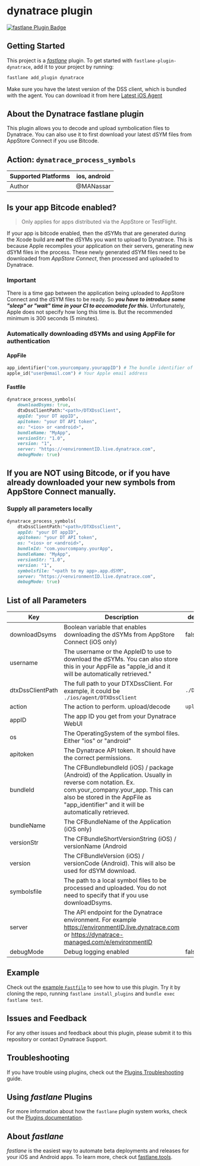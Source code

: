 # dynatrace plugin

[![fastlane Plugin Badge](https://rawcdn.githack.com/fastlane/fastlane/master/fastlane/assets/plugin-badge.svg)](https://rubygems.org/gems/fastlane-plugin-dynatrace)

## Getting Started

This project is a [_fastlane_](https://github.com/fastlane/fastlane) plugin. To get started with `fastlane-plugin-dynatrace`, add it to your project by running:

```bash
fastlane add_plugin dynatrace
```

Make sure you have the latest version of the DSS client, which is bundled with the agent. You can download it from here [Latest iOS Agent](https://downloads.dynatrace.com/clientservices/agent?version=latest&techtype=ios)

## About the Dynatrace fastlane plugin

This plugin allows you to decode and upload symbolication files to Dynatrace. You can also use it to first download your latest dSYM files from AppStore Connect if you use Bitcode.

## Action: `dynatrace_process_symbols`

| Supported Platforms | ios, android |
|---------------------|--------------|
| Author              | @MANassar    |


## Is your app Bitcode enabled?

> Only applies for apps distributed via the AppStore or TestFlight.


If your app is bitcode enabled, then the dSYMs that are generated during the Xcode build are **_not_** the dSYMs you want to upload to Dynatrace. This is because Apple recompiles your application on their servers, generating new dSYM files in the process. These newly generated dSYM files need to be downloaded from *AppStore Connect*, then processed and uploaded to Dynatrace.

### Important

There is a time gap between the application being uploaded to AppStore Connect and the dSYM files to be ready. So **_you have to introduce some "sleep" or "wait" time in your CI to accomodate for this._** Unfortunately, Apple does not specify how long this time is. But the recommended minimum is 300 seconds (5 minutes). 

### Automatically downloading dSYMs and using AppFile for authentication

#### AppFile

```ruby
app_identifier("com.yourcompany.yourappID") # The bundle identifier of your app
apple_id("user@email.com") # Your Apple email address
```

#### Fastfile

```ruby
dynatrace_process_symbols(
	downloadDsyms: true,
	dtxDssClientPath:"<path>/DTXDssClient",
	appId: "your DT appID",
	apitoken: "your DT API token",
	os: "<ios> or <android>",
	bundleName: "MyApp",
	versionStr: "1.0",
	version: "1",
	server: "https://<environmentID.live.dynatrace.com",
	debugMode: true)

```

## If you are NOT using Bitcode, or if you have already downloaded your new symbols from AppStore Connect manually.

### Supply all parameters locally

```ruby
dynatrace_process_symbols(
	dtxDssClientPath:"<path>/DTXDssClient",
	appId: "your DT appID",
	apitoken: "your DT API token",
	os: "<ios> or <android>",
	bundleId: "com.yourcompany.yourApp",
	bundleName: "MyApp",
	versionStr: "1.0",
	version: "1",
	symbolsfile: "<path to my app>.app.dSYM",
	server: "https://<environmentID.live.dynatrace.com",
	debugMode: true)

```

## List of all Parameters

| Key              | Description                                                                                                                                                                                                                           | default value  |
|------------------|---------------------------------------------------------------------------------------------------------------------------------------------------------------------------------------------------------------------------------------|----------------|
| downloadDsyms    | Boolean variable that enables downloading the dSYMs from AppStore Connect (iOS only)                                                                                                                                                  | false          |
| username         | The username or the AppleID to use to download the dSYMs. You can also store this in your AppFile as "apple_id and it will be automatically retrieved."                                                                               |                |
| dtxDssClientPath | The full path to your DTXDssClient.  For example, it could be `./ios/agent/DTXDssClient`                                                                                                                                              | `./DTXDssClient` |
| action           | The action to perform. upload/decode                                                                                                                                                                                                  | `upload`         |
| appID            | The app ID you get from your Dynatrace WebUI                                                                                                                                                                                          |                |
| os               | The OperatingSystem of the symbol files. Either "ios" or "android"                                                                                                                                                                    |                |
| apitoken         | The Dynatrace API token. It should have the correct permissions.                                                                                                                                                                      |                |
| bundleId         | The CFBundlebundleId (iOS) / package (Android) of the Application. Usually in reverse com notation. Ex. com.your_company.your_app. This can also be stored in the AppFile as "app_identifier" and it will be automatically retrieved. |                |
| bundleName       | The CFBundleName of the Application (iOS only)                                                                                                                                                                                        |                |
| versionStr       | The CFBundleShortVersionString (iOS) / versionName (Android                                                                                                                                                                           |                |
| version          | The CFBundleVersion (iOS) / versionCode (Android). This will also be used for dSYM download.                                                                                                                                          |                |
| symbolsfile      | The path to a local symbol files to be processed and uploaded. You do not need to specify that if you use downloadDsyms.                                                                                                              |                |
| server           | The API endpoint for the Dynatrace environment. For example https://environmentID.live.dynatrace.com or https://dynatrace-managed.com/e/environmentID                                                                                                                                                                 |                |
| debugMode        | Debug logging enabled                                                                                                                                                                                                                 | false          |


## Example

Check out the [example `Fastfile`](fastlane/Fastfile) to see how to use this plugin. Try it by cloning the repo, running `fastlane install_plugins` and `bundle exec fastlane test`.


## Issues and Feedback

For any other issues and feedback about this plugin, please submit it to this repository or contact Dynatrace Support.

## Troubleshooting

If you have trouble using plugins, check out the [Plugins Troubleshooting](https://docs.fastlane.tools/plugins/plugins-troubleshooting/) guide.

## Using _fastlane_ Plugins

For more information about how the `fastlane` plugin system works, check out the [Plugins documentation](https://docs.fastlane.tools/plugins/create-plugin/).

## About _fastlane_

_fastlane_ is the easiest way to automate beta deployments and releases for your iOS and Android apps. To learn more, check out [fastlane.tools](https://fastlane.tools).
